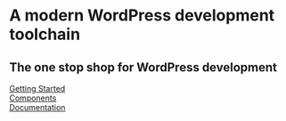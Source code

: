 [_template]:    #null   (default)
[_title]:       #null   (Hypress)
[_description]: #null   (Welcome to hypress. Very nice. 😨)

# A modern WordPress development toolchain
## The one stop shop for WordPress development 

[Getting Started](guides/getting-started.md)  
[Components](guides/components.md)  
[Documentation](guides/documentation.md) 